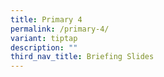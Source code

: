 ```yaml
---
title: Primary 4
permalink: /primary-4/
variant: tiptap
description: ""
third_nav_title: Briefing Slides
---
```

<p></p>